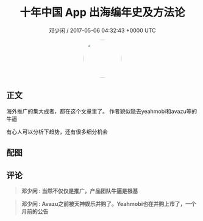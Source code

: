 <h1 align="center">十年中国 App 出海编年史及方法论</h1>
<p align="center">
    <a>邓少闲 / 2017-05-06 04:32:43 &#43;0000 UTC</a>
</p>

<div align="center">
    <img src="https://images.zsxq.com/Fimb5oxrLnKWaOUAC8-4NxQOwIaC?e=1590940799&amp;token=kIxbL07-8jAj8w1n4s9zv64FuZZNEATmlU_Vm6zD:YBR3Dw1LuMEgH00e2vzIEMe2kmk=" width="100" height="100" style="border:1px solid;border-radius:50%; color:#ffffff"/>
</div>

## 正文

<div>
海外推广的集大成者，都在这个文章里了。
作者貌似隐去yeahmobi和avazu等的牛逼

有心人可以分析下趋势，还有很多细分机会

</div>

## 配图
<div class="image" align="center">

</div>

## 评论

<div align="left">
<div>

<blockquote >
<span> <strong>邓少闲 : 当然不仅仅是推广，产品团队牛逼是根基 </strong></span>
</blockquote>

<blockquote >
<span> <strong>邓少闲 : Avazu之前被天神娱乐并购了。Yeahmobi也在并购上市了，一个月前的公告 </strong></span>
</blockquote>

</div>
</div>
